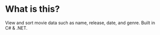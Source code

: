 <h1>What is this?</h1>
View and sort movie data such as name, release, date, and genre. Built in C# & .NET.
